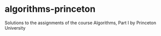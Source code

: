 # algorithms-princeton
Solutions to the assignments of the course Algorithms, Part I by Princeton University
